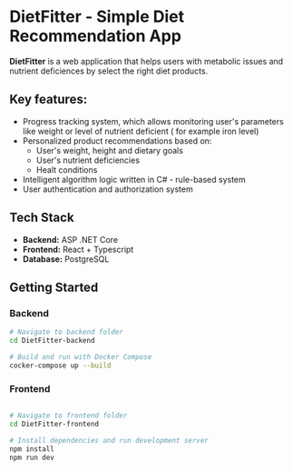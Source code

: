 # DietFitter - Simple Diet Recommendation App

**DietFitter** is a web application that helps users with metabolic issues and nutrient deficiences by select the right diet products.

## Key features:
- Progress tracking system, which allows monitoring user's parameters like weight or level of nutrient deficient ( for example iron level)
- Personalized product recommendations based on:
  - User's weight, height and dietary goals
  - User's nutrient deficiencies
  - Healt conditions
- Intelligent algorithm logic written in C# - rule-based system
- User authentication and authorization system
## Tech Stack
- **Backend:** ASP .NET Core
- **Frontend:** React + Typescript
- **Database:** PostgreSQL

## Getting Started

### Backend
```bash
# Navigate to backend folder
cd DietFitter-backend

# Build and run with Docker Compose
cocker-compose up --build

```
### Frontend
```bash

# Navigate to frontend folder
cd DietFitter-frontend

# Install dependencies and run development server
npm install
npm run dev

```

